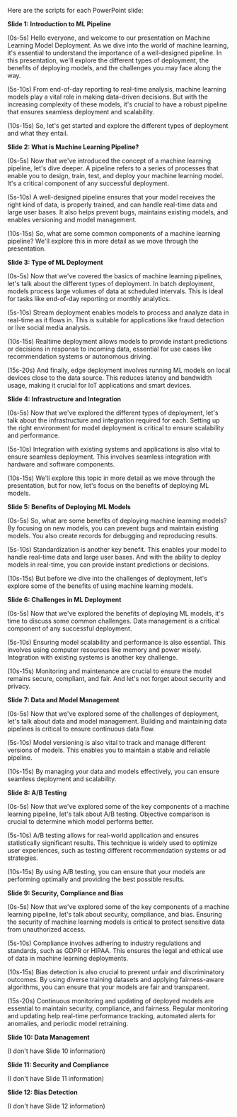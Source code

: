 Here are the scripts for each PowerPoint slide:

**Slide 1: Introduction to ML Pipeline**

(0s-5s)
Hello everyone, and welcome to our presentation on Machine Learning Model Deployment. As we dive into the world of machine learning, it's essential to understand the importance of a well-designed pipeline. In this presentation, we'll explore the different types of deployment, the benefits of deploying models, and the challenges you may face along the way.

(5s-10s)
From end-of-day reporting to real-time analysis, machine learning models play a vital role in making data-driven decisions. But with the increasing complexity of these models, it's crucial to have a robust pipeline that ensures seamless deployment and scalability.

(10s-15s)
So, let's get started and explore the different types of deployment and what they entail.

**Slide 2: What is Machine Learning Pipeline?**

(0s-5s)
Now that we've introduced the concept of a machine learning pipeline, let's dive deeper. A pipeline refers to a series of processes that enable you to design, train, test, and deploy your machine learning model. It's a critical component of any successful deployment.

(5s-10s)
A well-designed pipeline ensures that your model receives the right kind of data, is properly trained, and can handle real-time data and large user bases. It also helps prevent bugs, maintains existing models, and enables versioning and model management.

(10s-15s)
So, what are some common components of a machine learning pipeline? We'll explore this in more detail as we move through the presentation.

**Slide 3: Type of ML Deployment**

(0s-5s)
Now that we've covered the basics of machine learning pipelines, let's talk about the different types of deployment. In batch deployment, models process large volumes of data at scheduled intervals. This is ideal for tasks like end-of-day reporting or monthly analytics.

(5s-10s)
Stream deployment enables models to process and analyze data in real-time as it flows in. This is suitable for applications like fraud detection or live social media analysis.

(10s-15s)
Realtime deployment allows models to provide instant predictions or decisions in response to incoming data, essential for use cases like recommendation systems or autonomous driving.

(15s-20s)
And finally, edge deployment involves running ML models on local devices close to the data source. This reduces latency and bandwidth usage, making it crucial for IoT applications and smart devices.

**Slide 4: Infrastructure and Integration**

(0s-5s)
Now that we've explored the different types of deployment, let's talk about the infrastructure and integration required for each. Setting up the right environment for model deployment is critical to ensure scalability and performance.

(5s-10s)
Integration with existing systems and applications is also vital to ensure seamless deployment. This involves seamless integration with hardware and software components.

(10s-15s)
We'll explore this topic in more detail as we move through the presentation, but for now, let's focus on the benefits of deploying ML models.

**Slide 5: Benefits of Deploying ML Models**

(0s-5s)
So, what are some benefits of deploying machine learning models? By focusing on new models, you can prevent bugs and maintain existing models. You also create records for debugging and reproducing results.

(5s-10s)
Standardization is another key benefit. This enables your model to handle real-time data and large user bases. And with the ability to deploy models in real-time, you can provide instant predictions or decisions.

(10s-15s)
But before we dive into the challenges of deployment, let's explore some of the benefits of using machine learning models.

**Slide 6: Challenges in ML Deployment**

(0s-5s)
Now that we've explored the benefits of deploying ML models, it's time to discuss some common challenges. Data management is a critical component of any successful deployment.

(5s-10s)
Ensuring model scalability and performance is also essential. This involves using computer resources like memory and power wisely. Integration with existing systems is another key challenge.

(10s-15s)
Monitoring and maintenance are crucial to ensure the model remains secure, compliant, and fair. And let's not forget about security and privacy.

**Slide 7: Data and Model Management**

(0s-5s)
Now that we've explored some of the challenges of deployment, let's talk about data and model management. Building and maintaining data pipelines is critical to ensure continuous data flow.

(5s-10s)
Model versioning is also vital to track and manage different versions of models. This enables you to maintain a stable and reliable pipeline.

(10s-15s)
By managing your data and models effectively, you can ensure seamless deployment and scalability.

**Slide 8: A/B Testing**

(0s-5s)
Now that we've explored some of the key components of a machine learning pipeline, let's talk about A/B testing. Objective comparison is crucial to determine which model performs better.

(5s-10s)
A/B testing allows for real-world application and ensures statistically significant results. This technique is widely used to optimize user experiences, such as testing different recommendation systems or ad strategies.

(10s-15s)
By using A/B testing, you can ensure that your models are performing optimally and providing the best possible results.

**Slide 9: Security, Compliance and Bias**

(0s-5s)
Now that we've explored some of the key components of a machine learning pipeline, let's talk about security, compliance, and bias. Ensuring the security of machine learning models is critical to protect sensitive data from unauthorized access.

(5s-10s)
Compliance involves adhering to industry regulations and standards, such as GDPR or HIPAA. This ensures the legal and ethical use of data in machine learning deployments.

(10s-15s)
Bias detection is also crucial to prevent unfair and discriminatory outcomes. By using diverse training datasets and applying fairness-aware algorithms, you can ensure that your models are fair and transparent.

(15s-20s)
Continuous monitoring and updating of deployed models are essential to maintain security, compliance, and fairness. Regular monitoring and updating help real-time performance tracking, automated alerts for anomalies, and periodic model retraining.

**Slide 10: Data Management**

(I don't have Slide 10 information)

**Slide 11: Security and Compliance**

(I don't have Slide 11 information)

**Slide 12: Bias Detection**

(I don't have Slide 12 information)
